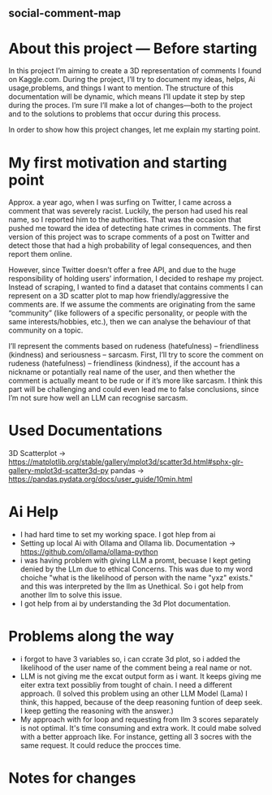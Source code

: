 ## social-comment-map

# About this project — Before starting

In this project I’m aiming to create a 3D representation of comments I found on Kaggle.com. During the project, I’ll try to document my ideas, helps, Ai usage,problems, and things I want to mention. The structure of this documentation will be dynamic, which means I’ll update it step by step during the proces. I’m sure I’ll make a lot of changes—both to the project and to the solutions to problems that occur during this process.

In order to show how this project changes, let me explain my starting point.

# My first motivation and starting point

Approx. a year ago, when I was surfing on Twitter, I came across a comment that was severely racist. Luckily, the person had used his real name, so I reported him to the authorities. That was the occasion that pushed me toward the idea of detecting hate crimes in comments. The first version of this project was to scrape comments of a post on Twitter and detect those that had a high probability of legal consequences, and then report them online.

However, since Twitter doesn’t offer a free API, and due to the huge responsibility of holding users’ information, I decided to reshape my project. Instead of scraping, I wanted to find a dataset that contains comments I can represent on a 3D scatter plot to map how friendly/aggressive the comments are. If we assume the comments are originating from the same “community” (like followers of a specific personality, or people with the same interests/hobbies, etc.), then we can analyse the behaviour of that community on a topic.

I’ll represent the comments based on rudeness (hatefulness) – friendliness (kindness) and seriousness – sarcasm. First, I’ll try to score the comment on rudeness (hatefulness) – friendliness (kindness), if the account has a nickname or potantially real name of the user, and then whether the comment is actually meant to be rude or if it’s more like sarcasm. I think this part will be challenging and could even lead me to false conclusions, since I’m not sure how well an LLM can recognise sarcasm.

# Used Documentations 
3D Scatterplot -> https://matplotlib.org/stable/gallery/mplot3d/scatter3d.html#sphx-glr-gallery-mplot3d-scatter3d-py
pandas -> https://pandas.pydata.org/docs/user_guide/10min.html


# Ai Help
- I had hard time to set my working space. I got hlep from ai
- Setting up local Ai with Ollama and Ollama lib. Documentation -> https://github.com/ollama/ollama-python
- i was having problem with giving LLM a promt, becuase I kept geting denied by the LLm due to ethical Concerns. This was due to my word choiche "what is the likelihood of person with the name "yxz" exists." and this was interpreted by the llm as Unethical. So i got help from another llm to solve this issue.
- I got help from ai by understanding the 3d Plot documentation. 

# Problems along the way 
- i forgot to have 3 variables so, i can ccrate 3d plot, so i added the likelihood of the user name of the comment being a real name or not.
- LLM is not giving me the excat output form as i want. It keeps giving me eiter extra text possibliy from tought of chain. I need a different approach. (I solved this problem using an other LLM Model (Lama) I think, this happed, because of the deep reasoning funtion of deep seek. I keep getting the reasoning with the answer.)
- My approach with for loop and requesting from llm 3 scores separately is not optimal. It's time consuming and extra work. It could mabe solved with a better approach like. For instance, getting all 3 socres with the same request. It could reduce the procces time.

# Notes for changes 
